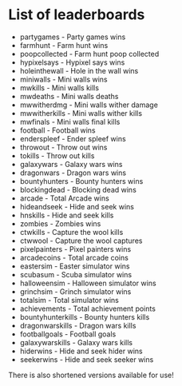 # List of leaderboards
* partygames - Party games wins
* farmhunt - Farm hunt wins
* poopcollected - Farm hunt poop collected
* hypixelsays - Hypixel says wins
* holeinthewall - Hole in the wall wins
* miniwalls - Mini walls wins
* mwkills - Mini walls kills
* mwdeaths - Mini walls deaths
* mwwitherdmg - Mini walls wither damage
* mwwitherkills - Mini walls wither kills
* mwfinals - Mini walls final kills
* football - Football wins
* enderspleef - Ender spleef wins
* throwout - Throw out wins
* tokills - Throw out kills
* galaxywars - Galaxy wars wins
* dragonwars - Dragon wars wins
* bountyhunters - Bounty hunters wins
* blockingdead - Blocking dead wins
* arcade - Total Arcade wins
* hideandseek - Hide and seek wins
* hnskills - Hide and seek kills
* zombies - Zombies wins
* ctwkills - Capture the wool kills
* ctwwool - Capture the wool captures
* pixelpainters - Pixel painters wins
* arcadecoins - Total arcade coins
* eastersim - Easter simulator wins
* scubasum - Scuba simulator wins
* halloweensim - Halloween simulator wins
* grinchsim - Grinch simulator wins
* totalsim - Total simulator wins
* achievements - Total achievement points
* bountyhunterkills - Bounty hunters kills
* dragonwarskills - Dragon wars kills
* footballgoals - Football goals
* galaxywarskills - Galaxy wars kills
* hiderwins - Hide and seek hider wins
* seekerwins - Hide and seek seeker wins

There is also shortened versions available for use!